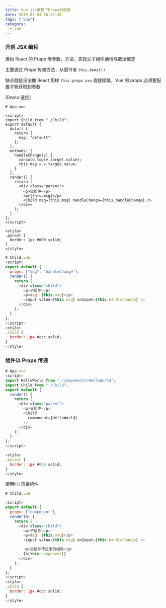 ```yaml
---
title: Vue jsx编程下Props的使用
date: 2019-03-03 16:27:34
tags: ["vue"]
category:
  - vue
---
```


### 开启 JSX 编程

类似 React 的 Props 传参数、方法，实现父子组件通信与数据绑定

主要通过 Props 传递方法，从而节省 `this.$emit()`

缺点就是没法像 React 那样 `this.props.xxx` 直接赋值，Vue 的 props 必须要配置才能获取到参数

[Demo 链接]

```javascrip
# App.vue

<script>
import Child from "./Child";
export default {
  data() {
    return {
      msg: "default"
    };
  },
  methods: {
    handleChange(v) {
      console.log(v.target.value);
      this.msg = v.target.value;
    }
  },
  render() {
    return (
      <div class="parent">
        <p>父组件</p>
        <p>{this.msg}</p>
        <Child msg={this.msg} handleChange={this.handleChange} />
      </div>
    );
  }
};
</script>

<style>
.parent {
  border: 1px #000 solid;
}
</style>

```

```javascript
# Child.vue
<script>
export default {
  props: ["msg", "handleChange"],
  render() {
    return (
      <div class="child">
        <p>子组件</p>
        <p>msg: {this.msg}</p>
        <input value={this.msg} onInput={this.handleChange} />
      </div>
    );
  }
};
</script>
<style>
.child {
  border: 1px #ccc solid;
}
</style>

```

### 组件以 Props 传递

```javascript
# App.vue
<script>
import HelloWorld from "./components/HelloWorld";
import Child from "./Child";
export default {
  render() {
    return (
      <div class="parent">
        <p>父组件</p>
        <Child
          component={HelloWorld}
        />
      </div>
    );
  }
};
</script>

<style>
.parent {
  border: 1px #000 solid;
}
</style>

```

使用`h()`渲染组件

```javascript
# Child.vue

<script>
export default {
  props: ["component"],
  render(h) {
    return (
      <div class="child">
        <p>子组件</p>
        <p>msg: {this.msg}</p>
        <input value={this.msg} onInput={this.handleChange} />

        <p>父组件传过来的组件</p>
        {h(this.component)}
      </div>
    );
  }
};
</script>
<style>
.child {
  border: 1px #ccc solid;
}
</style>

```
